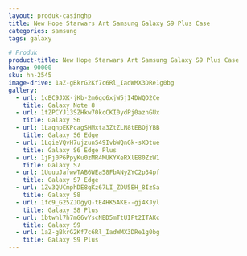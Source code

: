 ```yaml
---
layout: produk-casinghp
title: New Hope Starwars Art Samsung Galaxy S9 Plus Case
categories: samsung
tags: galaxy

# Produk
product-title: New Hope Starwars Art Samsung Galaxy S9 Plus Case
harga: 90000
sku: hn-2545
image-drive: 1aZ-gBkrG2Kf7c6Rl_IadWMX3DRe1g0bg
gallery:
  - url: 1cBC9JXK-jKb-2m6go6xjW5jI4DWQD2Ce
    title: Galaxy Note 8
  - url: 1tZPCYJ13SZHkw70kcCKI0ydPj0aznGUx
    title: Galaxy S6
  - url: 1LaqnpEKPcagSHMxta3ZtZLN8tEBOjYBB
    title: Galaxy S6 Edge
  - url: 1LqieVQvH7ujzunS49IvbWQnGk-sXDtue
    title: Galaxy S6 Edge Plus
  - url: 1jPj0P6PpyKu0zMR4MUKYXeRXlE80ZzW1
    title: Galaxy S7
  - url: 1UuuuJafwwTAB6WEa58FbANyZYC2p34pf
    title: Galaxy S7 Edge
  - url: 1Zv3QUCmphDE8qKz67LI_ZDU5EH_8IzSa
    title: Galaxy S8
  - url: 1fc9_G25ZJOgyQ-tE4HK5AKE--gj4KJyl
    title: Galaxy S8 Plus
  - url: 1btwhl7h7mG6vYscNBD5mTtUIFt2ITAKc
    title: Galaxy S9
  - url: 1aZ-gBkrG2Kf7c6Rl_IadWMX3DRe1g0bg
    title: Galaxy S9 Plus
---
```

